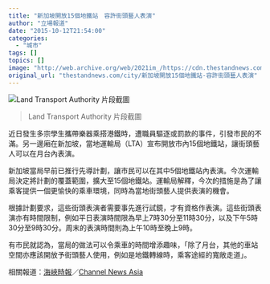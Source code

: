 ```yaml
---
title: "新加坡開放15個地鐵站　容許街頭藝人表演"
author: "立場報道"
date: "2015-10-12T21:54:00"
categories:
  - "城市"
tags: []
topics: []
image: "http://web.archive.org/web/2021im_/https://cdn.thestandnews.com/media/photos/cache/Screen20Shot202015-10-1220at209.36.3820PM_hDPpv_1200x0.png"
original_url: "thestandnews.com/city/新加坡開放15個地鐵站-容許街頭藝人表演"
---
```

![Land Transport Authority 片段截圖](http://web.archive.org/web/2021im_/https://cdn.thestandnews.com/media/photos/cache/Screen20Shot202015-10-1220at209.36.3820PM_hDPpv_1200x0.png)

> Land Transport Authority 片段截圖

近日發生多宗學生攜帶樂器乘搭港鐵時，遭職員驅逐或罰款的事件，引發市民的不滿。另一邊廂在新加坡，當地運輸局（LTA）宣布開放市內15個地鐵站，讓街頭藝人可以在月台內表演。

新加坡當局早前已推行先導計劃，讓市民可以在其中5個地鐵站內表演。今次運輸局決定將計劃的覆蓋範圍，擴大至15個地鐵站。運輸局解釋，今次的措施是為了讓乘客提供一個更愉快的乘車環境，同時為當地街頭藝人提供表演的機會。

根據計劃要求，這些街頭表演者需要事先進行試鏡，才有資格作表演。這些街頭表演亦有時間限制，例如平日表演時間限為早上7時30分至11時30分，以及下午5時30分至9時30分。周末的表演時間則為上午10時至晚上9時。

有市民就認為，當局的做法可以令乘車的時間增添趣味，「除了月台，其他的車站空間亦應該開放予街頭藝人使用，例如是地鐵轉線時，乘客途經的寬敞走道」。

相關報道：[海峽時報](http://web.archive.org/web/20210628192728/http://www.straitstimes.com/singapore/transport/more-platforms-for-buskers-to-perform)／[Channel News Asia](http://web.archive.org/web/20210628192728/http://www.channelnewsasia.com/news/singapore/10-more-mrt-stations/2187650.html?cid=FBSG)